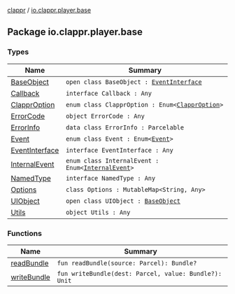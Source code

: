 [clappr](../index.md) / [io.clappr.player.base](.)

## Package io.clappr.player.base

### Types

| Name | Summary |
|---|---|
| [BaseObject](-base-object/index.md) | `open class BaseObject : `[`EventInterface`](-event-interface/index.md) |
| [Callback](-callback/index.md) | `interface Callback : Any` |
| [ClapprOption](-clappr-option/index.md) | `enum class ClapprOption : Enum<`[`ClapprOption`](-clappr-option/index.md)`>` |
| [ErrorCode](-error-code/index.md) | `object ErrorCode : Any` |
| [ErrorInfo](-error-info/index.md) | `data class ErrorInfo : Parcelable` |
| [Event](-event/index.md) | `enum class Event : Enum<`[`Event`](-event/index.md)`>` |
| [EventInterface](-event-interface/index.md) | `interface EventInterface : Any` |
| [InternalEvent](-internal-event/index.md) | `enum class InternalEvent : Enum<`[`InternalEvent`](-internal-event/index.md)`>` |
| [NamedType](-named-type/index.md) | `interface NamedType : Any` |
| [Options](-options/index.md) | `class Options : MutableMap<String, Any>` |
| [UIObject](-u-i-object/index.md) | `open class UIObject : `[`BaseObject`](-base-object/index.md) |
| [Utils](-utils/index.md) | `object Utils : Any` |

### Functions

| Name | Summary |
|---|---|
| [readBundle](read-bundle.md) | `fun readBundle(source: Parcel): Bundle?` |
| [writeBundle](write-bundle.md) | `fun writeBundle(dest: Parcel, value: Bundle?): Unit` |
